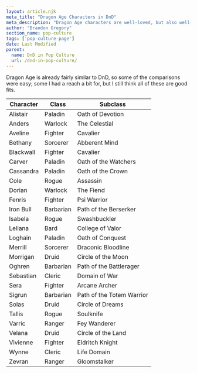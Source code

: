 ```yaml
---
layout: article.njk
meta_title: "Dragon Age Characters in DnD"
meta_description: "Dragon Age characters are well-loved, but also well-designed, and there are some fantastic analogies to DnD."
author: "Brandon Gregory"
section_name: pop-culture
tags: ['pop-culture-page']
date: Last Modified
parent:
  name: DnD in Pop Culture
  url: /dnd-in-pop-culture/
---
```


Dragon Age is already fairly similar to DnD, so some of the comparisons were easy; some I had a reach a bit for, but I still think all of these are good fits.

|Character|Class    |Subclass               |
|---------|---------|-----------------------|
|Alistair |Paladin  |Oath of Devotion       |
|Anders   |Warlock  |The Celestial          |
|Aveline  |Fighter  |Cavalier               |
|Bethany  |Sorcerer |Abberent Mind          |
|Blackwall|Fighter  |Cavalier               |
|Carver   |Paladin  |Oath of the Watchers   |
|Cassandra|Paladin  |Oath of the Crown      |
|Cole     |Rogue    |Assassin               |
|Dorian   |Warlock  |The Fiend              |
|Fenris   |Fighter  |Psi Warrior            |
|Iron Bull|Barbarian|Path of the Berserker  |
|Isabela  |Rogue    |Swashbuckler           |
|Leliana  |Bard     |College of Valor       |
|Loghain  |Paladin  |Oath of Conquest       |
|Merrill  |Sorcerer |Draconic Bloodline     |
|Morrigan |Druid    |Circle of the Moon     |
|Oghren   |Barbarian|Path of the Battlerager|
|Sebastian|Cleric   |Domain of War          |
|Sera     |Fighter  |Arcane Archer          |
|Sigrun   |Barbarian|Path of the Totem Warrior|
|Solas    |Druid    |Circle of Dreams       |
|Tallis   |Rogue    |Soulknife              |
|Varric   |Ranger   |Fey Wanderer           |
|Velana   |Druid    |Circle of the Land     |
|Vivienne |Fighter  |Eldritch Knight        |
|Wynne    |Cleric   |Life Domain            |
|Zevran   |Ranger   |Gloomstalker           |
